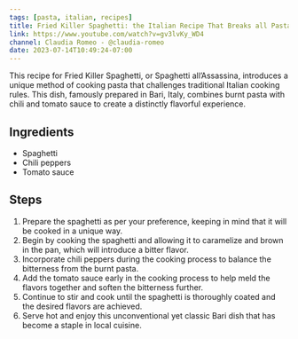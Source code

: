 ```yaml
---
tags: [pasta, italian, recipes]
title: Fried Killer Spaghetti: the Italian Recipe That Breaks all Pasta Rules
link: https://www.youtube.com/watch?v=gv3lvKy_WD4
channel: Claudia Romeo - @claudia-romeo
date: 2023-07-14T10:49:24-07:00
---
```


This recipe for Fried Killer Spaghetti, or Spaghetti all’Assassina, introduces a unique method of cooking pasta that challenges traditional Italian cooking rules. This dish, famously prepared in Bari, Italy, combines burnt pasta with chili and tomato sauce to create a distinctly flavorful experience.

## Ingredients
- Spaghetti
- Chili peppers
- Tomato sauce
## Steps
1. Prepare the spaghetti as per your preference, keeping in mind that it will be cooked in a unique way.
2. Begin by cooking the spaghetti and allowing it to caramelize and brown in the pan, which will introduce a bitter flavor.
3. Incorporate chili peppers during the cooking process to balance the bitterness from the burnt pasta.
4. Add the tomato sauce early in the cooking process to help meld the flavors together and soften the bitterness further.
5. Continue to stir and cook until the spaghetti is thoroughly coated and the desired flavors are achieved.
6. Serve hot and enjoy this unconventional yet classic Bari dish that has become a staple in local cuisine.